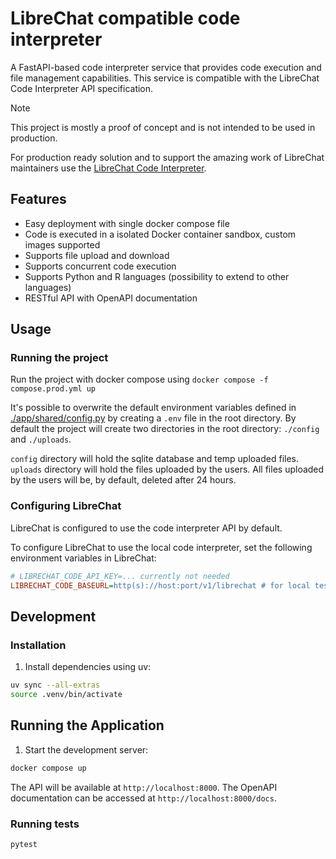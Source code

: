 # LibreChat compatible code interpreter

A FastAPI-based code interpreter service that provides code execution and file management capabilities. This service is compatible with the LibreChat Code Interpreter API specification.

> [!NOTE]
> This project is mostly a proof of concept and is not intended to be used in production.   
> 
> For production ready solution and to support the amazing work of LibreChat maintainers use the [LibreChat Code Interpreter](https://code.librechat.ai/pricing).

## Features

- Easy deployment with single docker compose file
- Code is executed in a isolated Docker container sandbox, custom images supported
- Supports file upload and download
- Supports concurrent code execution
- Supports Python and R languages (possibility to extend to other languages)
- RESTful API with OpenAPI documentation

## Usage

### Running the project

Run the project with docker compose using `docker compose -f compose.prod.yml up`

It's possible to overwrite the default environment variables defined in [./app/shared/config.py](./app/shared/config.py) by creating a `.env` file in the root directory.
By default the project will create two directories in the root directory: `./config` and `./uploads`.

`config` directory will hold the sqlite database and temp uploaded files.
`uploads` directory will hold the files uploaded by the users. All files uploaded by the users will be, by default, deleted after 24 hours.

### Configuring LibreChat

LibreChat is configured to use the code interpreter API by default.

To configure LibreChat to use the local code interpreter, set the following environment variables in LibreChat:

```ini
# LIBRECHAT_CODE_API_KEY=... currently not needed
LIBRECHAT_CODE_BASEURL=http(s)://host:port/v1/librechat # for local testing use to point to host IP http://host.docker.internal:8000/v1/librechat
```


## Development

### Installation

1. Install dependencies using uv:
```bash
uv sync --all-extras
source .venv/bin/activate
```

## Running the Application

1. Start the development server:
```bash
docker compose up
```

The API will be available at `http://localhost:8000`. The OpenAPI documentation can be accessed at `http://localhost:8000/docs`.


### Running tests

```bash
pytest
```

